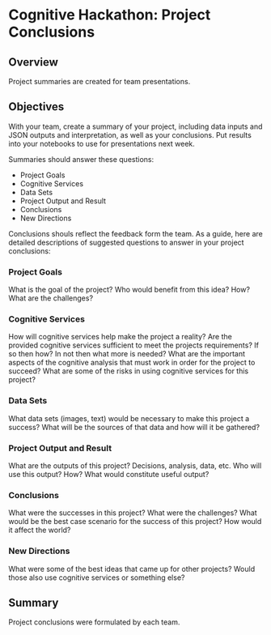 # Cognitive Hackathon: Project Conclusions

## Overview
Project summaries are created for team presentations.

## Objectives
With your team, create a summary of your project, including data inputs and JSON outputs and interpretation, as well as your conclusions. Put results into your notebooks to use for presentations next week. 

Summaries should answer these questions:

* Project Goals
* Cognitive Services
* Data Sets
* Project Output and Result
* Conclusions
* New Directions

Conclusions shouls reflect the feedback form the team. As a guide, here are detailed descriptions of suggested questions to answer in your project conclusions:

### Project Goals
What is the goal of the project?
Who would benefit from this idea? How?
What are the challenges?

### Cognitive Services
How will cognitive services help make the project a reality?
Are the provided cognitive services sufficient to meet the projects requirements? If so then how? In not then what more is needed?
What are the important aspects of the cognitive analysis that must work in order for the project to succeed?
What are some of the risks in using cognitive services for this project?

### Data Sets
What data sets (images, text) would be necessary to make this project a success?
What will be the sources of that data and how will it be gathered?

### Project Output and Result
What are the outputs of this project? Decisions, analysis, data, etc.
Who will use this output? How?
What would constitute useful output?

### Conclusions
What were the successes in this project? What were the challenges?
What would be the best case scenario for the success of this project? How would it affect the world?

### New Directions
What were some of the best ideas that came up for other projects?
Would those also use cognitive services or something else?

## Summary
Project conclusions were formulated by each team.